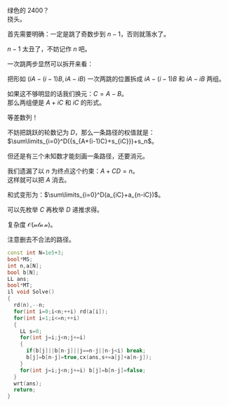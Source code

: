 绿色的 2400？  
挠头。

首先需要明确：一定是跳了奇数步到 $n-1$，否则就落水了。

$n-1$ 太丑了，不妨记作 $n$ 吧。

一次跳两步显然可以拆开来看：

把形如 $(iA-(i-1)B,iA-iB)$ 一次两跳的位置拆成 $iA-(i-1)B$ 和 $iA-iB$ 两组。

如果这不够明显的话我们换元：$C=A-B$。  
那么两组便是 $A+iC$ 和 $iC$ 的形式。

等差数列！

不妨把跳跃的轮数记为 $D$，那么一条路径的权值就是：$\sum\limits_{i=0}^D({s_{A+(i-1)C}+s_{iC}})+s_n$。

但还是有三个未知数才能刻画一条路径，还要消元。

我们遗漏了以 $n$ 为终点这个约束：$A+CD=n$。  
这样就可以把 $A$ 消去。

和式变形为：$\sum\limits_{i=0}^D(a_{iC}+a_{n-iC})$。

可以先枚举 $C$ 再枚举 $D$ 递推求得。

复杂度 $\mathcal{O(n\ln n)}$。

注意删去不合法的路径。

```cpp
const int N=1e5+3;
bool*MS;
int n,a[N];
bool b[N];
LL ans;
bool*MT;
il void Solve()
{
  rd(n),--n;
  for(int i=0;i<n;++i) rd(a[i]);
  for(int i=1;i<=n;++i)
  {
    LL s=0;
    for(int j=i;j<n;j+=i)
    {
      if(b[j]||b[n-j]||j==n-j||n-j<i) break;
      b[j]=b[n-j]=true,cx(ans,s+=a[j]+a[n-j]);
    }
    for(int j=i;j<n;j+=i) b[j]=b[n-j]=false;
  }
  wrt(ans);
  return;
}
```